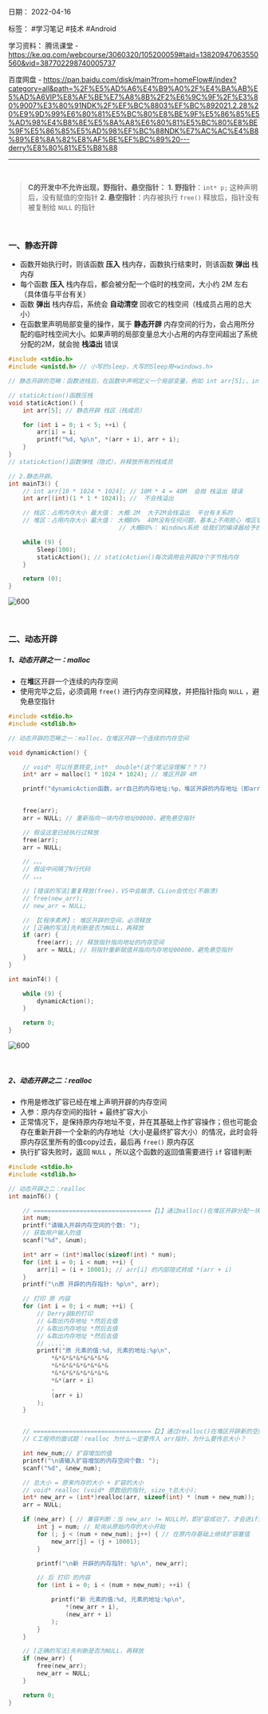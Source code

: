 日期： 2022-04-16

标签： #学习笔记 #技术 #Android 

学习资料： 
腾讯课堂 - https://ke.qq.com/webcourse/3060320/105200059#taid=13820947063550560&vid=387702298740005737

百度网盘 - https://pan.baidu.com/disk/main?from=homeFlow#/index?category=all&path=%2F%E5%AD%A6%E4%B9%A0%2F%E4%BA%AB%E5%AD%A6VIP%E8%AF%BE%E7%A8%8B%2F2%E6%9C%9F%2F%E3%80%9007%E3%80%91NDK%2F%EF%BC%8803%EF%BC%892021.2.28%20%E9%9D%99%E6%80%81%E5%BC%80%E8%BE%9F%E5%86%85%E5%AD%98%E4%B8%8E%E5%8A%A8%E6%80%81%E5%BC%80%E8%BE%9F%E5%86%85%E5%AD%98%EF%BC%88NDK%E7%AC%AC%E4%B8%89%E8%8A%82%E8%AF%BE%EF%BC%89%20---derry%E8%80%81%E5%B8%88

---
<br>

> **C的开发中不允许出现，野指针、悬空指针：**
> **1. 野指针**：`int* p;` 这种声明后，没有赋值的空指针
> **2. 悬空指针**：内存被执行 `free()` 释放后，指针没有被复制给 `NULL` 的指针

<br>


### 一、静态开辟
- 函数开始执行时，则该函数 **压入** 栈内存，函数执行结束时，则该函数 **弹出** 栈内存
- 每个函数 **压入** 栈内存后，都会被分配一个临时的栈空间，大小约 2M 左右（具体值与平台有关）
- 函数 **弹出** 栈内存后，系统会 **自动清空** 回收它的栈空间（栈成员占用的总大小）
- 在函数里声明局部变量的操作，属于 **静态开辟** 内存空间的行为，会占用所分配的临时栈空间大小。如果声明的局部变量总大小占用的内存空间超出了系统分配的2M，就会抛 **栈溢出** 错误

```C
#include <stdio.h>
#include <unistd.h> // 小写的sleep，大写的Sleep用<windows.h>

// 静态开辟的范畴：函数进栈后，在函数中声明定义一个局部变量，例如 int arr[5];、int i;

// staticAction()函数压栈
void staticAction() {
	int arr[5]; // 静态开辟 栈区（栈成员）

	for (int i = 0; i < 5; ++i) {
		arr[i] = i;
		printf("%d, %p\n", *(arr + i), arr + i);
	}
}
// staticAction()函数弹栈（隐式），并释放所有的栈成员

// 2.静态开辟。
int mainT3() {
	// int arr[10 * 1024 * 1024]; // 10M * 4 = 40M  会抛 栈溢出 错误
	int arr[(int)(1 * 1 * 1024)]; //  不会栈溢出

	// 栈区：占用内存大小 最大值： 大概 2M  大于2M会栈溢出  平台有关系的
	// 堆区：占用内存大小 最大值： 大概80%  40M没有任何问题，基本上不用担心 堆区很大的
							   // 大概80%： Windows系统 给我们的编译器给予的空间  的 百分之百八十

	while (9) {
		Sleep(100);
		staticAction(); // staticAction()每次调用会开辟20个字节栈内存
	}

	return (0);
}
```

![600](../99附件/20220417170901.png)

<br>

### 二、动态开辟
##### 1、动态开辟之一：malloc
- 在**堆**区开辟一个连续的内存空间
- 使用完毕之后，必须调用 `free()` 进行内存空间释放，并把指针指向 `NULL` ，避免悬空指针

```C
#include <stdio.h>
#include <stdlib.h>

// 动态开辟的范畴之一：malloc，在堆区开辟一个连续的内存空间

void dynamicAction() {

	// void* 可以任意转变,int*  double*(这个笔记没理解？？？)
	int* arr = malloc(1 * 1024 * 1024); // 堆区开辟 4M

	printf("dynamicAction函数，arr自己的内存地址:%p，堆区开辟的内存地址（即arr指向的地址）:%p\n", &arr, arr);

	
	free(arr);
	arr = NULL; // 重新指向一块内存地址00000，避免悬空指针

	// 假设这里已经执行过释放
	free(arr);
	arr = NULL;

	// 。。。
	// 假设中间隔了N行代码
	// 。。。

	// [错误的写法]重复释放(free)，VS中会崩溃，CLion会优化(不崩溃)   
	// free(new_arr);
	// new_arr = NULL;

	// 【C程序素养】: 堆区开辟的空间，必须释放
	// [正确的写法]先判断是否为NULL，再释放
	if (arr) {
		free(arr); // 释放指针指向地址的内存空间
		arr = NULL; // 将指针重新赋值并指向内存地址00000，避免悬空指针
	}
}

int mainT4() {

	while (9) {
		dynamicAction();
	}

	return 0;
}
```

![600](../99附件/20220417171111.png)

<br>


##### 2、动态开辟之二：realloc
- 作用是修改扩容已经在堆上声明开辟的内存空间
- 入参：原内存空间的指针 + 最终扩容大小
- 正常情况下，是保持原内存地址不变，并在其基础上作扩容操作；但也可能会存在重新开辟一个全新的内存地址（大小是最终扩容大小）的情况，此时会将原内存区里所有的值copy过去，最后再 `free()` 原内存区
- 执行扩容失败时，返回 `NULL` ，所以这个函数的返回值需要进行 `if` 容错判断

```C
#include <stdio.h>
#include <stdlib.h>

// 动态开辟之二：realloc
int mainT6() {

	// =================================【1】通过malloc()在堆区开辟分配一块新的内存空间
	int num;
	printf("请输入开辟内存空间的个数: ");
	// 获取用户输入的值
	scanf("%d", &num);

	int* arr = (int*)malloc(sizeof(int) * num);
	for (int i = 0; i < num; ++i) {
		arr[i] = (i + 10001); // arr[i] 的内部隐式转成 *(arr + i)
	}
	printf("\n原 开辟的内存指针: %p\n", arr);

	// 打印 原 内容
	for (int i = 0; i < num; ++i) {
		// Derry装B的打印
		// &取出内存地址 *然后去值
		// &取出内存地址 *然后去值
		// &取出内存地址 *然后去值
		// .....
		printf("原 元素的值:%d, 元素的地址:%p\n",
			*&*&*&*&*&*&*&*&
			*&*&*&*&*&*&*&*&
			*&*&*&*&*&*&*&*&
			*&*(arr + i)
			,
			(arr + i)
		);
	}


	// =================================【2】通过realloc()在堆区开辟新的空间，扩容原内存空间大小
	// C工程师的面试题：realloc 为什么一定要传入 arr指针，为什么要传总大小？

	int new_num;// 扩容增加的值
	printf("\n请输入扩容增加的内存空间个数: ");
	scanf("%d", &new_num);

	// 总大小 = 原来内存的大小 + 扩容的大小
	// void* realloc (void* 原数组的指针, size_t总大小);
	int* new_arr = (int*)realloc(arr, sizeof(int) * (num + new_num));
	arr = NULL;

	if (new_arr) { // 兼容判断：当 new_arr != NULL时，即扩容成功了，才会进if分支【非0即true】
		int j = num; // 轮询从原始内存的大小开始
		for (; j < (num + new_num); j++) { // 在原内存基础上继续扩容塞值
			new_arr[j] = (j + 10001);
		}

		printf("\n新 开辟的内存指针: %p\n", new_arr);

		// 后 打印 的内容
		for (int i = 0; i < (num + new_num); ++i) {

			printf("新 元素的值:%d, 元素的地址:%p\n",
				*(new_arr + i),
				(new_arr + i)
			);
		}
	}

	// [正确的写法]先判断是否为NULL，再释放
	if (new_arr) {
		free(new_arr);
		new_arr = NULL;
	}

	return 0;
}
```

